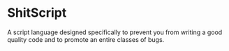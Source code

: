 # ShitScript

A script language designed specifically to prevent you from writing a good quality code and to promote an entire classes of bugs.
